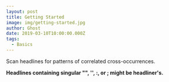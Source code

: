 ```yaml
---
layout: post
title: Getting Started
image: img/getting-started.jpg
author: Ghost
date: 2019-03-10T10:00:00.000Z
tags:
  - Basics
---
```


Scan headlines for patterns of correlated cross-occurrences.

**Headlines containing singular "", '', :, or ; might be headliner's.**
